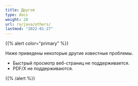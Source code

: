 ```yaml
---
title: Другое
type: docs
weight: 20
url: ru/java/others/
lastmod: "2022-01-27"
---
```


{{% alert color="primary" %}}

Ниже приведены некоторые другие известные проблемы.

- Быстрый просмотр веб-страниц не поддерживается.
- PDF/X не поддерживаются.

{{% /alert %}}